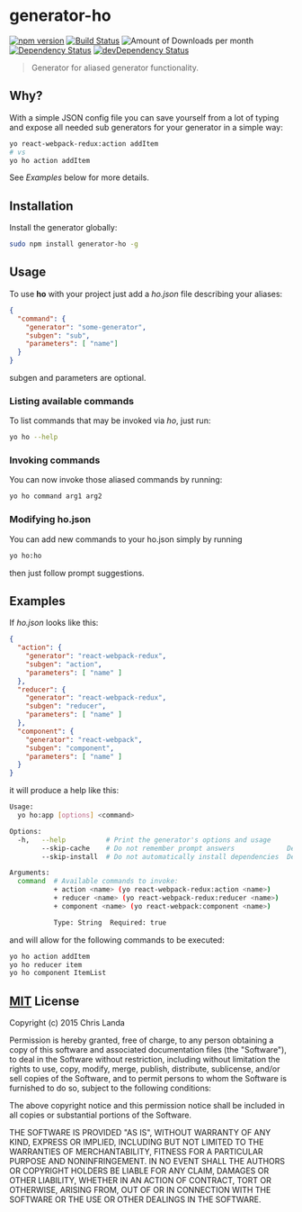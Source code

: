 # generator-ho
[![npm version](https://badge.fury.io/js/generator-ho.svg)](https://badge.fury.io/js/generator-ho)  [![Build Status](https://travis-ci.org/stylesuxx/generator-ho.svg)](https://travis-ci.org/stylesuxx/generator-ho)
![Amount of Downloads per month](https://img.shields.io/npm/dm/generator-ho.svg "Amount of Downloads") [![Dependency Status](https://david-dm.org/stylesuxx/generator-ho.svg)](https://david-dm.org/stylesuxx/generator-ho)  [![devDependency Status](https://david-dm.org/stylesuxx/generator-ho/dev-status.svg)](https://david-dm.org/stylesuxx/generator-ho#info=devDependencies)

>Generator for aliased generator functionality.

## Why?
With a simple JSON config file you can save yourself from a lot of typing and expose all needed sub generators for your generator in a simple way:
```Bash
yo react-webpack-redux:action addItem
# vs
yo ho action addItem
```

See *Examples* below for more details.

## Installation
Install the generator globally:
```Bash
sudo npm install generator-ho -g
```

## Usage
To use **ho** with your project just add a *ho.json* file describing your aliases:
```JSON
{
  "command": {
    "generator": "some-generator",
    "subgen": "sub",
    "parameters": [ "name"]
  }
}
```

subgen and parameters are optional.

### Listing available commands
To list commands that may be invoked via *ho*, just run:
```Bash
yo ho --help
```

### Invoking commands
You can now invoke those aliased commands by running:
```Bash
yo ho command arg1 arg2
```

### Modifying ho.json
You can add new commands to your ho.json simply by running
```Bash
yo ho:ho
```
then just follow prompt suggestions.


## Examples
If *ho.json* looks like this:
```JSON
{
  "action": {
    "generator": "react-webpack-redux",
    "subgen": "action",
    "parameters": [ "name" ]
  },
  "reducer": {
    "generator": "react-webpack-redux",
    "subgen": "reducer",
    "parameters": [ "name" ]
  },
  "component": {
    "generator": "react-webpack",
    "subgen": "component",
    "parameters": [ "name" ]
  }
}
```
it will produce a help like this:
```Bash
Usage:
  yo ho:app [options] <command>

Options:
  -h,   --help          # Print the generator's options and usage
        --skip-cache    # Do not remember prompt answers             Default: false
        --skip-install  # Do not automatically install dependencies  Default: false

Arguments:
  command  # Available commands to invoke:
           + action <name> (yo react-webpack-redux:action <name>)
           + reducer <name> (yo react-webpack-redux:reducer <name>)
           + component <name> (yo react-webpack:component <name>)

           Type: String  Required: true

```
and will allow for the following commands to be executed:
```Bash
yo ho action addItem
yo ho reducer item
yo ho component ItemList
```

## [MIT](https://opensource.org/licenses/MIT) License
Copyright (c) 2015 Chris Landa

Permission is hereby granted, free of charge, to any person obtaining a copy
of this software and associated documentation files (the "Software"), to deal
in the Software without restriction, including without limitation the rights
to use, copy, modify, merge, publish, distribute, sublicense, and/or sell
copies of the Software, and to permit persons to whom the Software is
furnished to do so, subject to the following conditions:

The above copyright notice and this permission notice shall be included in
all copies or substantial portions of the Software.

THE SOFTWARE IS PROVIDED "AS IS", WITHOUT WARRANTY OF ANY KIND, EXPRESS OR
IMPLIED, INCLUDING BUT NOT LIMITED TO THE WARRANTIES OF MERCHANTABILITY,
FITNESS FOR A PARTICULAR PURPOSE AND NONINFRINGEMENT.  IN NO EVENT SHALL THE
AUTHORS OR COPYRIGHT HOLDERS BE LIABLE FOR ANY CLAIM, DAMAGES OR OTHER
LIABILITY, WHETHER IN AN ACTION OF CONTRACT, TORT OR OTHERWISE, ARISING FROM,
OUT OF OR IN CONNECTION WITH THE SOFTWARE OR THE USE OR OTHER DEALINGS IN
THE SOFTWARE.
